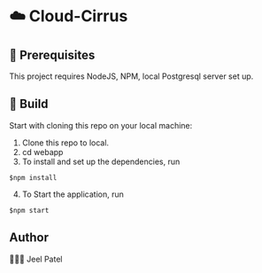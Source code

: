 # :cloud: Cloud-Cirrus

## :wrench: Prerequisites

This project requires NodeJS, NPM, local Postgresql server set up.
## :hammer: Build

Start with cloning this repo on your local machine:

1. Clone this repo to local. 
2. cd webapp
3. To install and set up the dependencies, run
```
$npm install
```
4. To Start the application, run
```   
$npm start   
``` 

## Author 
👨🏻‍💻 Jeel Patel

